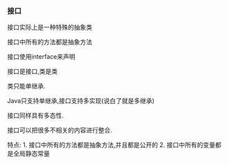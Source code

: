 ### 接口

接口实际上是一种特殊的抽象类

接口中所有的方法都是抽象方法

接口使用interface来声明

接口是接口,类是类


类只能单继承.

Java只支持单继承,接口支持多实现(说白了就是多继承)

接口同样具有多态性.

接口可以把很多不相关的内容进行整合.

特点:
    1. 接口中所有的方法都是抽象方法,并且都是公开的
    2. 接口中所有的变量都是全局静态常量